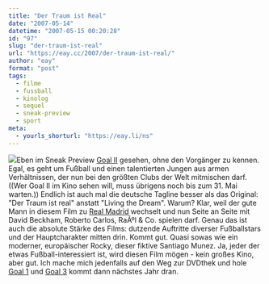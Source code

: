 ```yaml
---
title: "Der Traum ist Real"
date: "2007-05-14"
datetime: "2007-05-15 00:20:28"
id: "97"
slug: "der-traum-ist-real"
url: "https://eay.cc/2007/der-traum-ist-real/"
author: "eay"
format: "post"
tags:
  - filme
  - fussball
  - kinolog
  - sequel
  - sneak-preview
  - sport
meta:
  - yourls_shorturl: "https://eay.li/ns"
---
```


![](/uploads/2007/goal2.jpg)Eben im Sneak Preview [Goal II](http://www.imdb.com/title/tt0473360/) gesehen, ohne den Vorgänger zu kennen. Egal, es geht um Fußball und einen talentierten Jungen aus armen Verhältnissen, der nun bei den größten Clubs der Welt mitmischen darf. ((Wer Goal II im Kino sehen will, muss übrigens noch bis zum 31. Mai warten.)) Endlich ist auch mal die deutsche Tagline besser als das Original: "Der Traum ist real" anstatt "Living the Dream". Warum? Klar, weil der gute Mann in diesem Film zu [Real Madrid](http://de.wikipedia.org/wiki/Real_Madrid) wechselt und nun Seite an Seite mit David Beckham, Roberto Carlos, RaÃºl & Co. spielen darf. Genau das ist auch die absolute Stärke des Films: dutzende Auftritte diverser Fußballstars und der Hauptcharakter mitten drin. Kommt gut. Quasi sowas wie ein moderner, europäischer Rocky, dieser fiktive Santiago Munez. Ja, jeder der etwas Fußball-interessiert ist, wird diesen Film mögen - kein großes Kino, aber gut. Ich mache mich jedenfalls auf den Weg zur DVDthek und hole [Goal 1](http://www.amazon.de/exec/obidos/ASIN/B000EMSGK0/eayznet-21) und [Goal 3](http://www.imdb.com/title/tt0499487/) kommt dann nächstes Jahr dran.
